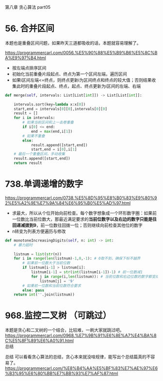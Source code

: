 第八章 贪心算法 part05
# 56. 合并区间  
本题也是重叠区间问题，如果昨天三道都吸收的话，本题就容易理解了。

https://programmercarl.com/0056.%E5%90%88%E5%B9%B6%E5%8C%BA%E9%97%B4.html  
- 按左端点排序区间
- 初始化当前重叠片段起点、终点为第一个区间左端，遍历区间
- 如果i区间左端<=终点，则终点更新i为区间终点和终点的较大值；否则结果收集此时的重叠片段起点、终点，起点、终点更新为i区间的左端、右端
```Python
def merge(self, intervals: List[List[int]]) -> List[List[int]]:
    
    intervals.sort(key=lambda x:x[0])
    start,end = intervals[0][0],intervals[0][0]
    result = []
    for i in intervals:
        # 如果当前区间和上一去卷重叠
        if i[0] <= end:
            end = max(end,i[1])
        # 如果不重叠
        else:
            result.append([start,end])
            start,end = i[0],i[1]
    # 最后一个重叠区间，手动收集
    result.append([start,end])
    return result
```

# 738.单调递增的数字 
https://programmercarl.com/0738.%E5%8D%95%E8%B0%83%E9%80%92%E5%A2%9E%E7%9A%84%E6%95%B0%E5%AD%97.html  
- 求最大，所以从个位开始向前检查。每个数字想象成一个环形数字圈：如果前一位数比当前位数大，那最近满足要求的**当前位数字以及右边的数字只能是往回递减拨到9**，前一位数往回拨一位；否则继续向前检查其他位的数字 
- n转变为列表方便遍历与修改

```Python
def monotoneIncreasingDigits(self, n: int) -> int:
    # 暴力超时
    
    listnum = list(str(n))
    for i in range(len(listnum)-1,0,-1): # 0取不到，确保下标不越界
        # 如果前一位数大于当前位数
        if listnum[i-1] > listnum[i]:
            listnum[i-1] = str(int(listnum[i-1])-1) # 前一位数减1
            for j in range(i,len(listnum)): # 当前位数和右边位数的数字都变成9
                listnum[j] = '9'
        # 如果前一位数和当前位数符合要求
        else: pass
    return int(''.join(listnum))
```

# 968.监控二叉树 （可跳过）

本题是贪心和二叉树的一个结合，比较难，一刷大家就跳过吧。 
https://programmercarl.com/0968.%E7%9B%91%E6%8E%A7%E4%BA%8C%E5%8F%89%E6%A0%91.html  
 总结 

总结
可以看看贪心算法的总结，贪心本来就没啥规律，能写出个总结篇真的不容易了。 
https://programmercarl.com/%E8%B4%AA%E5%BF%83%E7%AE%97%E6%B3%95%E6%80%BB%E7%BB%93%E7%AF%87.html 


